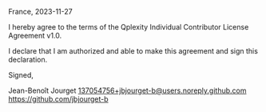 France, 2023-11-27

I hereby agree to the terms of the Qplexity Individual Contributor License
Agreement v1.0.

I declare that I am authorized and able to make this agreement and sign this
declaration.

Signed,

Jean-Benoît Jourget 137054756+jbjourget-b@users.noreply.github.com https://github.com/jbjourget-b
